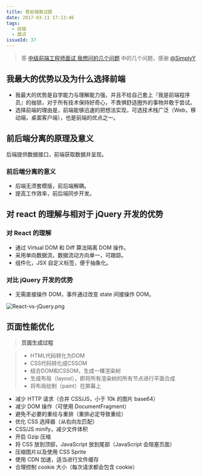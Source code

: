 ```yaml
---
title: 答前端面试题
date: 2017-03-11 17:13:46
tags:
  - 前端
  - 面试
issueId: 37
---
```


> 答 [中级前端工程师面试 我想问的几个问题](https://zhuanlan.zhihu.com/p/25701897) 中的几个问题，感谢 [@SimplyY
](https://www.zhihu.com/people/simplyy/answers)

## 我最大的优势以及为什么选择前端

- 我最大的优势是自学能力与理解能力强，并且不给自己套上『我是前端程序员』的枷锁，对于所有技术保持好奇心，不畏惧舒适圈外的事物并敢于尝试。
- 选择前端的理由是，前端能够迅速的把想法实现，可选技术栈广泛（Web，移动端，桌面客户端），也是前端的优点之一。

<!--more-->

## 前后端分离的原理及意义
后端提供数据接口，前端获取数据并呈现。
### 前后端分离的意义
- 后端无须套模版，前后端解耦。
- 提高工作效率，前后端同步开发。

## 对 react 的理解与相对于 jQuery 开发的优势
### 对 React 的理解
  - 通过 Virtual DOM 和 Diff 算法隔离 DOM 操作。
  - 采用单向数据流，数据流动方向单一，可跟踪。
  - 组件化，JSX 自定义标签，便于抽象化。

### 对比 jQuery 开发的优势
- 无需直接操作 DOM，事件通过改变 state 间接操作 DOM。

![React-vs-jQuery.png](https://ahonn-me.oss-cn-beijing.aliyuncs.com/images/lw0qj.jpg)


## 页面性能优化
> **页面生成过程**

>  - HTML代码转化为DOM
>  - CSS代码转化成CSSOM
>  - 结合DOM和CSSOM，生成一棵渲染树
>  - 生成布局（layout），即将所有渲染树的所有节点进行平面合成
>  - 将布局绘制（paint）在屏幕上

- 减少 HTTP 请求（合并 CSS/JS，小于 10k 的图片 base64）
- 减少 DOM 操作（可使用 DocumentFragment）
- 避免不必要的重绘与重排（重排必定导致重绘）
- 优化 CSS 选择器（从右向左匹配）
- CSS/JS minify，减少文件体积
- 开启 Gzip 压缩
- 将 CSS 放到顶部，JavaScript 放到尾部（JavaScript 会阻塞页面）
- 压缩图片以及使用 CSS Sprite
- 使用 CDN 加速，适当进行文件缓存
- 合理控制 cookie 大小（每次请求都会包含 cookie）


